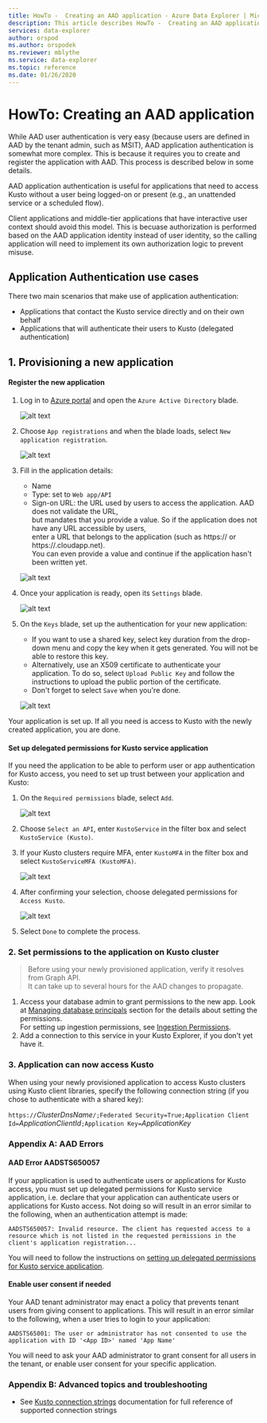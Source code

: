 ```yaml
---
title: HowTo -  Creating an AAD application - Azure Data Explorer | Microsoft Docs
description: This article describes HowTo -  Creating an AAD application in Azure Data Explorer.
services: data-explorer
author: orspod
ms.author: orspodek
ms.reviewer: mblythe
ms.service: data-explorer
ms.topic: reference
ms.date: 01/26/2020
---
```

# HowTo: Creating an AAD application

While AAD user authentication is very easy (because users are defined in AAD by
the tenant admin, such as MSIT), AAD application authentication
is somewhat more complex. This is because it requires you to create and register the application
with AAD. This process is described below in some details.

AAD application authentication is useful for applications that need to access Kusto without a user being
logged-on or present (e.g., an unattended service or a scheduled flow).

Client applications and middle-tier applications that have interactive user context should avoid this model. This is becuase authorization is performed based on the AAD
application identity instead of user identity, so the calling application will need to implement its own authorization logic to prevent misuse.

## Application Authentication use cases

There two main scenarios that make use of application authentication:
* Applications that contact the Kusto service directly and on their own behalf
* Applications that will authenticate their users to Kusto (delegated authentication)

## 1. Provisioning a new application

#### Register the new application

1. Log in to [Azure portal](https://portal.azure.com) and open the `Azure Active Directory` blade.

    ![alt text](./images/Aad-create-app-step-0.png "Aad-create-app-step-0")

1. Choose `App registrations` and when the blade loads, select `New application registration`.

    ![alt text](./images/Aad-create-app-step-1.png "Aad-create-app-step-1")

1. Fill in the application details:
    * Name
    * Type: set to `Web app/API`
    * Sign-on URL: the URL used by users to access the application. AAD does not validate the URL,<br>
        but mandates that you provide a value. So if the application does not have any URL accessible by users,<br>
        enter a URL that belongs to the application (such as https://<APP-CNAME> or https://<CLOUD-SERVICE-NAME>.cloudapp.net).<br>
        You can even provide a value and continue if the application hasn't been written yet.

    ![alt text](./images/Aad-create-app-step-2.png "Aad-create-app-step-2")

1. Once your application is ready, open its `Settings` blade.

    ![alt text](./images/Aad-create-app-step-3.png "Aad-create-app-step-3")

1. On the `Keys` blade, set up the authentication for your new application:
    * If you want to use a shared key, select key duration from the drop-down menu and copy the key when it gets generated.
        You will not be able to restore this key.
    * Alternatively, use an X509 certificate to authenticate your application.
        To do so, select `Upload Public Key` and follow the instructions to upload the public portion of the certificate.
    * Don't forget to select `Save` when you're done.

    ![alt text](./images/Aad-create-app-step-4.png "Aad-create-app-step-4")

Your application is set up. If all you need is access to Kusto with the newly created application, you are done.

#### Set up delegated permissions for Kusto service application

If you need the application to be able to perform user or app authentication for Kusto access, you need to set up trust between your application and Kusto:

1. On the `Required permissions` blade, select `Add`.

    ![alt text](./images/Aad-create-app-step-5.png "Aad-create-app-step-5")

1. Choose `Select an API`, enter `KustoService` in the filter box and select `KustoService (Kusto)`.
1. If your Kusto clusters require MFA, enter `KustoMFA` in the filter box and select `KustoServiceMFA (KustoMFA)`.

    ![alt text](./images/Aad-create-app-step-6.png "Aad-create-app-step-6")

1. After confirming your selection, choose delegated permissions for `Access Kusto`.

    ![alt text](./images/Aad-create-app-step-7.png "Aad-create-app-step-7")

1. Select `Done` to complete the process.



### 2. Set permissions to the application on Kusto cluster

> Before using your newly provisioned application, verify it resolves from Graph API.<br>
    It can take up to several hours for the AAD changes to propagate.

1. Access your database admin to grant permissions to the new app.
Look at [Managing database principals](../security-roles.md) section for the details about setting the permissions.<br>
For setting up ingestion permissions, see [Ingestion Permissions](../../api/netfx/kusto-ingest-client-permissions.md).
1. Add a connection to this service in your Kusto Explorer, if you don't yet have it.

### 3. Application can now access Kusto

When using your newly provisioned application to access Kusto clusters using Kusto client libraries, specify the following connection string (if you chose to authenticate with a shared key):

`https://`*ClusterDnsName*`/;Federated Security=True;Application Client Id=`*ApplicationClientId*`;Application Key=`*ApplicationKey*


### Appendix A: AAD Errors

#### AAD Error AADSTS650057

If your application is used to authenticate users or applications for Kusto access, you must set up delegated permissions for Kusto service application, i.e. declare that your application can authenticate users or applications for Kusto access.
Not doing so will result in an error similar to the following, when an authentication attempt is made:

`AADSTS650057: Invalid resource. The client has requested access to a resource which is not listed in the requested permissions in the client's application registration...`

You will need to follow the instructions on [setting up delegated permissions for Kusto service application](#set-up-delegated-permissions-for-kusto-service-application).

#### Enable user consent if needed

Your AAD tenant administrator may enact a policy that prevents tenant users from giving consent to applications. This will result in an error similar to the following, when a user tries to login to your application:

`AADSTS65001: The user or administrator has not consented to use the application with ID '<App ID>' named 'App Name'`

You will need to ask your AAD administrator to grant consent for all users in the tenant, or enable user consent for your specific application.



### Appendix B: Advanced topics and troubleshooting

* See [Kusto connection strings](../../api/connection-strings/kusto.md) documentation for full reference of supported connection strings
